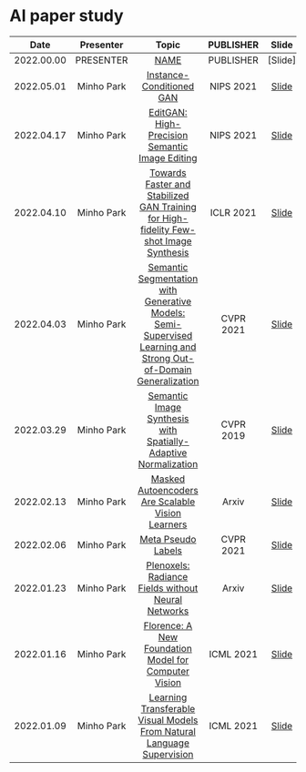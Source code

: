 # AI paper study

|    Date    | Presenter  |                                                                       Topic                                                                        | PUBLISHER |                      Slide                      |
| :--------: | :--------: | :------------------------------------------------------------------------------------------------------------------------------------------------: | :-------: | :---------------------------------------------: |
| 2022.00.00 | PRESENTER  |                                                                    [NAME](URL)                                                                     | PUBLISHER |                     [Slide]                     |
| 2022.05.01 | Minho Park |                                            [Instance-Conditioned GAN](https://arxiv.org/abs/2109.05070)                                            | NIPS 2021 |         [Slide](slides/2022/IC-GAN.pdf)         |
| 2022.04.17 | Minho Park |                                 [EditGAN: High-Precision Semantic Image Editing](https://arxiv.org/abs/2111.03186)                                 | NIPS 2021 |        [Slide](slides/2022/EditGAN.pdf)         |
| 2022.04.10 | Minho Park |             [Towards Faster and Stabilized GAN Training for High-fidelity Few-shot Image Synthesis](https://arxiv.org/abs/2101.04775)              | ICLR 2021 |        [Slide](slides/2022/FastGAN.pdf)         |
| 2022.04.03 | Minho Park | [Semantic Segmentation with Generative Models: Semi-Supervised Learning and Strong Out-of-Domain Generalization](https://arxiv.org/abs/2104.05833) | CVPR 2021 |      [Slide](slides/2022/semanticGAN.pdf)       |
| 2022.03.29 | Minho Park |                         [Semantic Image Synthesis with Spatially-Adaptive Normalization](https://arxiv.org/abs/1903.07291)                         | CVPR 2019 |         [Slide](slides/2022/SPADE.pdf)          |
| 2022.02.13 | Minho Park |                                [Masked Autoencoders Are Scalable Vision Learners](https://arxiv.org/abs/2111.06377)                                |   Arxiv   |          [Slide](slides/2022/MAE.pdf)           |
| 2022.02.06 | Minho Park |                                               [Meta Pseudo Labels](https://arxiv.org/abs/2003.10580)                                               | CVPR 2021 | [Slide](slides/2022/Meta%20Pseudo%20Labels.pdf) |
| 2022.01.23 | Minho Park |                               [Plenoxels: Radiance Fields without Neural Networks](https://arxiv.org/abs/2112.05131)                               |   Arxiv   |       [Slide](slides/2022/Plenoxels.pdf)        |
| 2022.01.16 | Minho Park |                              [Florence: A New Foundation Model for Computer Vision](https://arxiv.org/abs/2111.11432)                              | ICML 2021 |        [Slide](slides/2022/Florence.pdf)        |
| 2022.01.09 | Minho Park |                     [Learning Transferable Visual Models From Natural Language Supervision](https://arxiv.org/abs/2103.00020)                      | ICML 2021 |          [Slide](slides/2022/CLIP.pdf)          |
